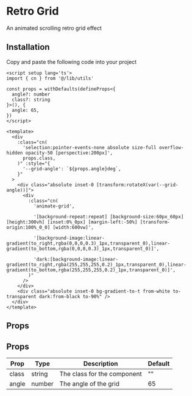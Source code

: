 # Retro Grid

An animated scrolling retro grid effect

<demo src="../../src/example/retroGrid/Demo.vue" srcCode="../../src/spark-ui-demos/retroGrid/retroGrid.vue" />

## Installation

Copy and paste the following code into your project

```vue [RetroGrid.vue]
<script setup lang='ts'>
import { cn } from '@/lib/utils'

const props = withDefaults(defineProps<{
  angle?: number
  class?: string
}>(), {
  angle: 65,
})
</script>

<template>
  <div
    :class="cn(
      'selection:pointer-events-none absolute size-full overflow-hidden opacity-50 [perspective:200px]',
      props.class,
    )" :style="{
      '--grid-angle': `${props.angle}deg`,
    }"
  >
    <div class="absolute inset-0 [transform:rotateX(var(--grid-angle))]">
      <div
        :class="cn(
          'animate-grid',

          '[background-repeat:repeat] [background-size:60px_60px] [height:300vh] [inset:0%_0px] [margin-left:-50%] [transform-origin:100%_0_0] [width:600vw]',

          '[background-image:linear-gradient(to_right,rgba(0,0,0,0.3)_1px,transparent_0),linear-gradient(to_bottom,rgba(0,0,0,0.3)_1px,transparent_0)]',

          'dark:[background-image:linear-gradient(to_right,rgba(255,255,255,0.2)_1px,transparent_0),linear-gradient(to_bottom,rgba(255,255,255,0.2)_1px,transparent_0)]',
        )"
      />
    </div>
    <div class="absolute inset-0 bg-gradient-to-t from-white to-transparent dark:from-black to-90%" />
  </div>
</template>
```

## Props

## Props

| Prop  | Type   | Description                 | Default |
| ----- | ------ | --------------------------- | ------- |
| class | string | The class for the component | ""      |
| angle | number | The angle of the grid       | 65      |
